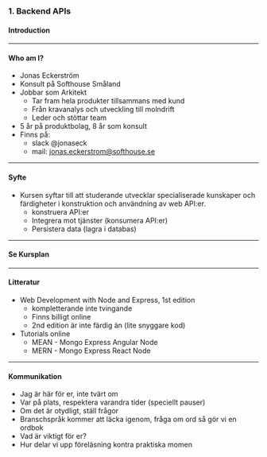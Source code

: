 ### 1. Backend APIs
#### Introduction

---
#### Who am I?</h4>
* Jonas Eckerström
* Konsult på Softhouse Småland
* Jobbar som Arkitekt
  * Tar fram hela produkter tillsammans med kund
  * Från kravanalys och utveckling  till molndrift
  * Leder och stöttar team
* 5 år på produktbolag, 8 år som konsult
* Finns på:
  * slack @jonaseck
  * mail: jonas.eckerstrom@softhouse.se

---

#### Syfte</h4>
* Kursen syftar till att studerande utvecklar specialiserade kunskaper och färdigheter i konstruktion och användning av web API:er.
  * konstruera API:er
  * Integrera mot tjänster (konsumera API:er)
  * Persistera data (lagra i databas)

---
#### Se Kursplan</h4>

---
#### Litteratur</h4>

* Web Development with Node and Express, 1st edition
  * kompletterande inte tvingande
  * Finns billigt online
  * 2nd edition är inte färdig än (lite snyggare kod)
* Tutorials online
  * MEAN - Mongo Express Angular Node
  * MERN - Mongo Express React Node

---
#### Kommunikation</h4>
* Jag är här för er, inte tvärt om
* Var på plats, respektera varandra tider (speciellt pauser)
* Om det är otydligt, ställ frågor
* Branschspråk kommer att läcka igenom, fråga om ord så gör vi en ordbok
* Vad är viktigt för er?
* Hur delar vi upp föreläsning kontra praktiska momen
